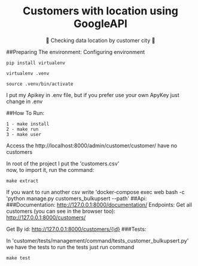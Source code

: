 <h1 align="center">
    Customers with location using GoogleAPI
</h1>
<p align="center">🚀 Checking data location by customer city 🚀</p>

##Preparing The environment:
Configuring environment

    pip install virtualenv

    virtualenv .venv
    
    source .venv/bin/activate
I put my Apikey in .env file, but if you prefer use your own ApyKey just change in .env

##How To Run:

    1 - make install
    2 - make run
    3 - make user

Access the http://localhost:8000/admin/customer/customer/ have no customers
 
 In root of the project I put the 'customers.csv' <br >
 now, to import it, run the command: 
 
    make extract
If you want to run another csv write 'docker-compose exec web bash -c 'python manage.py customers_bulkupsert --path'
##Api:
###Documentation: http://127.0.0.1:8000/documentation/
Endpoints:
Get all customers (you can see in the browser too): http://127.0.0.1:8000/customers/

Get By id: http://127.0.0.1:8000/customers/{id}
###Tests:

In 'customer/tests/management/command/tests_customer_bulkupsert.py' we have the tests to run the tests just run command

    make test
 